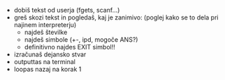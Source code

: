 - dobiš tekst od userja (fgets, scanf...)
- greš skozi tekst in pogledaš, kaj je zanimivo: (poglej kako se to dela pri najinem interpreterju)
	- najdeš številke
	- najdeš simbole (+-, ipd, mogoče ANS?)
	- definitivno najdes EXIT simbol!!
- izračunaš dejansko stvar
- outputtas na terminal
- loopas nazaj na korak 1